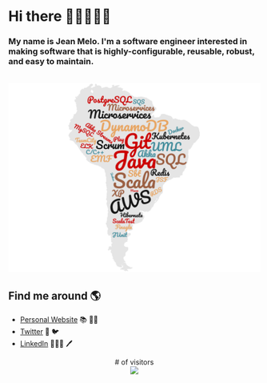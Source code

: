 # Hi there 👋🏻🧑🏻‍💻

### My name is Jean Melo. I'm a software engineer interested in making software that is highly-configurable, reusable, robust, and easy to maintain.

<!-- At present, I've been working in a microservices-based platform -->

<br><img src="https://raw.githubusercontent.com/jccmelo/jccmelo/master/img/wordcloud.png" alt="Technologies that Jean has hands-on experience">

## Find me around 🌎

- [Personal Website](https://jccmelo.com) 📚 ✍🏻
- [Twitter](https://twitter.com/jccmelo) 📃 🐦
- [LinkedIn](https://www.linkedin.com/in/jccmelo) 👨🏻‍🎓 🖊️

<p align="center"> 
  # of visitors<br>
  <img src="https://profile-counter.glitch.me/jccmelo/count.svg" />
</p>

<!--
**jccmelo/jccmelo** is a ✨ _special_ ✨ repository because its `README.md` (this file) appears on your GitHub profile.

Here are some ideas to get you started:

- 🔭 I’m currently working on ...
- 🌱 I’m currently learning ...
- 👯 I’m looking to collaborate on ...
- 🤔 I’m looking for help with ...
- 💬 Ask me about ...
- 📫 How to reach me: ...
- 😄 Pronouns: ...
- ⚡ Fun fact: ...
-->
